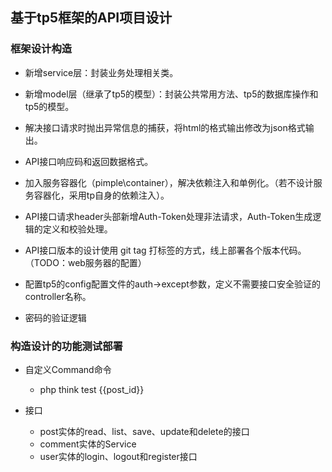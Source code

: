 ## 基于tp5框架的API项目设计

### 框架设计构造

* 新增service层：封装业务处理相关类。

* 新增model层（继承了tp5的模型）：封装公共常用方法、tp5的数据库操作和tp5的模型。

* 解决接口请求时抛出异常信息的捕获，将html的格式输出修改为json格式输出。

* API接口响应码和返回数据格式。

* 加入服务容器化（pimple\container），解决依赖注入和单例化。（若不设计服务容器化，采用tp自身的依赖注入）。

* API接口请求header头部新增Auth-Token处理非法请求，Auth-Token生成逻辑的定义和校验处理。

* API接口版本的设计使用 git tag 打标签的方式，线上部署各个版本代码。（TODO：web服务器的配置） 

* 配置tp5的config配置文件的auth->except参数，定义不需要接口安全验证的controller名称。

* 密码的验证逻辑

### 构造设计的功能测试部署 

* 自定义Command命令
    * php think test {{post_id}}

* 接口
    * post实体的read、list、save、update和delete的接口
    * comment实体的Service
    * user实体的login、logout和register接口